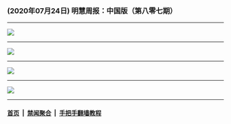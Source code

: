 ### (2020年07月24日) 明慧周报：中国版（第八零七期） 

---

<img src="http://qikan.minghui.org/mhqkpage/qikanimage/2020/07/23/mhzb_807_pdf-online1.png"/><hr/>
<img src="http://qikan.minghui.org/mhqkpage/qikanimage/2020/07/23/mhzb_807_pdf-online2.png"/><hr/>
<img src="http://qikan.minghui.org/mhqkpage/qikanimage/2020/07/23/mhzb_807_pdf-online3.png"/><hr/>
<img src="http://qikan.minghui.org/mhqkpage/qikanimage/2020/07/23/mhzb_807_pdf-online4.png"/><hr/>


#### [首页](../../../..) &nbsp;|&nbsp; [禁闻聚合](https://github.com/gfw-breaker/banned-news) &nbsp;|&nbsp; [手把手翻墙教程](https://github.com/gfw-breaker/guides) 